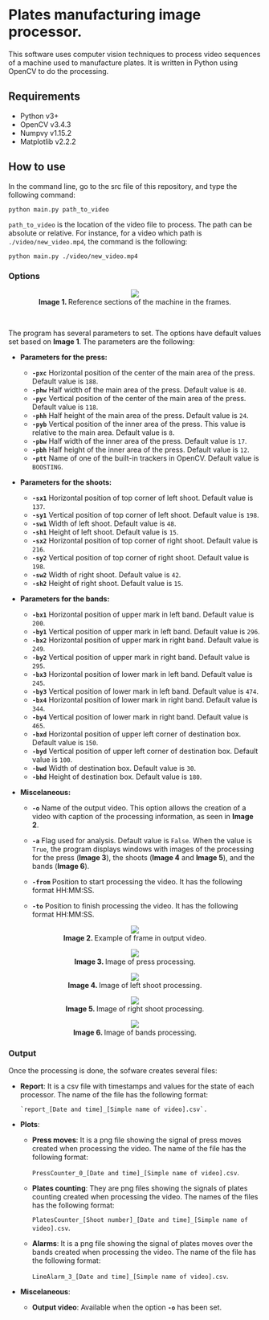 # Plates manufacturing image processor.

This software uses computer vision techniques to process video sequences of a machine used to manufacture plates. It is written in Python using OpenCV to do the processing.

## Requirements

  - Python v3+
  - OpenCV v3.4.3
  - Numpvy v1.15.2
  - Matplotlib v2.2.2

## How to use

In the command line, go to the src file of this repository, and type the following command:

`python main.py path_to_video`

`path_to_video` is the location of the video file to process. The path can be absolute or relative. For instance, for a video which path is `./video/new_video.mp4`, the command is the following:

`python main.py ./video/new_video.mp4`

### Options
<figure style="text-align: center;">
	<img src='./doc_img/sections_reference.png'>
	<figcaption><b>Image 1. </b>Reference sections of the machine in the frames.</figcaption>
</figure>
<br/>

The program has several parameters to set. The options have default values set based on **Image 1**. The parameters are the following:


  - **Parameters for the press:**

	- **`-pxc`** Horizontal position of the center of the main area of the press. Default value is `188`.
	- **`-phw`** Half width of the main area of the press. Default value is `40`.
	- **`-pyc`** Vertical position of the center of the main area of the press. Default value is `118`.
	- **`-phh`** Half height of the main area of the press. Default value is `24`.
	- **`-pyb`** Vertical position of the inner area of the press. This value is relative to the main area. Default value is `8`.
	- **`-pbw`** Half width of the inner area of the press. Default value is `17`.
	- **`-pbh`** Half height of the inner area of the press. Default value is `12`.
	- **`-ptt`** Name of one of the built-in trackers in OpenCV. Default value is `BOOSTING`.

  - **Parameters for the shoots:**

    - **`-sx1`** Horizontal position of top corner of left shoot. Default value is `137`.
    - **`-sy1`** Vertical position of top corner of left shoot. Default value is `198`.
    - **`-sw1`** Width of left shoot. Default value is `48`.
    - **`-sh1`** Height of left shoot. Default value is `15`.
	- **`-sx2`** Horizontal position of top corner of right shoot. Default value is `216`.
    - **`-sy2`** Vertical position of top corner of right shoot. Default value is `198`.
    - **`-sw2`** Width of right shoot. Default value is `42`.
    - **`-sh2`** Height of right shoot. Default value is `15`.

  - **Parameters for the bands:**

    - **`-bx1`** Horizontal position of upper mark in left band. Default value is `200`.
    - **`-by1`** Vertical position of upper mark in left band. Default value is `296`.
    - **`-bx2`** Horizontal position of upper mark in right band. Default value is `249`.
    - **`-by2`** Vertical position of upper mark in right band. Default value is `295`.
    - **`-bx3`** Horizontal position of lower mark in left band. Default value is `245`.
    - **`-by3`** Vertical position of lower mark in left band. Default value is `474`.
    - **`-bx4`** Horizontal position of lower mark in right band. Default value is `344`.
    - **`-by4`** Vertical position of lower mark in right band. Default value is `465`.
    - **`-bxd`** Horizontal position of upper left corner of destination box. Default value is `150`.
    - **`-byd`** Vertical position of upper left corner of destination box. Default value is `100`.
    - **`-bwd`** Width of destination box. Default value is `30`.
    - **`-bhd`** Height of destination box. Default value is `180`.

  - **Miscelaneous:**

    - **`-o`** Name of the output video. This option allows the creation of a video with caption of the processing information, as seen in **Image 2**.

    - **`-a`** Flag used for analysis. Default value is `False`. When the value is `True`, the program displays windows with images of the processing for the press (**Image 3**), the shoots (**Image 4** and **Image 5**), and the bands (**Image 6**).

    - **`-from`** Position to start processing the video. It has the following format HH:MM:SS.

    - **`-to`** Position to finish processing the video. It has the following format HH:MM:SS.

<figure style="text-align: center;">
	<img src='./doc_img/output_video.png'>
	<figcaption><b>Image 2. </b>Example of frame in output video.</figcaption>
</figure>

<figure style="text-align: center;">
	<img src='./doc_img/press_analysis.png'>
	<figcaption><b>Image 3. </b>Image of press processing.</figcaption>
</figure>

<figure style="text-align: center;">
	<img src='./doc_img/shoot_left_analysis.png'>
	<figcaption><b>Image 4. </b>Image of left shoot processing.</figcaption>
</figure>

<figure style="text-align: center;">
	<img src='./doc_img/shoot_right_analysis.png'>
	<figcaption><b>Image 5. </b>Image of right shoot processing.</figcaption>
</figure>

<figure style="text-align: center;">
	<img src='./doc_img/band_analysis.png'>
	<figcaption><b>Image 6. </b>Image of bands processing.</figcaption>
</figure>

### Output
Once the processing is done, the sofware creates several files:

  - **Report**: It is a csv file with timestamps and values for the state of each processor. The name of the file has the following format:

	    `report_[Date and time]_[Simple name of video].csv`.

  - **Plots**:
	  - **Press moves**: It is a png file showing the signal of press moves created when processing the video. The name of the file has the following format:

	    `PressCounter_0_[Date and time]_[Simple name of video].csv`.

	  - **Plates counting**: They are png files showing the signals of plates counting created when processing the video. The names of the files has the following format:

	    `PlatesCounter_[Shoot number]_[Date and time]_[Simple name of video].csv`.

	  - **Alarms**: It is a png file showing the signal of plates moves over the bands created when processing the video. The name of the file has the following format:

	    `LineAlarm_3_[Date and time]_[Simple name of video].csv`.

  - **Miscelaneous**:
  	  - **Output video**: Available when the option **`-o`** has been set.